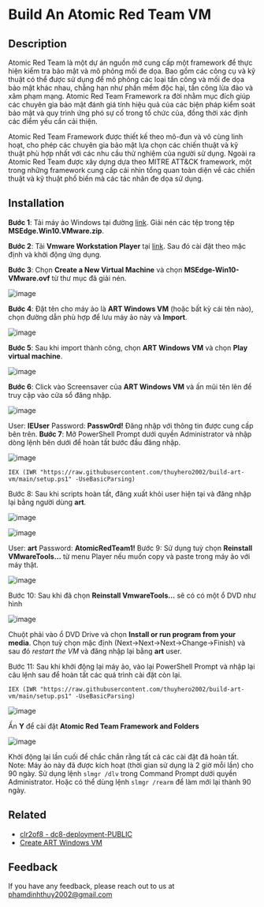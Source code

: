 Build An Atomic Red Team VM
===
## Description
Atomic Red Team là một dự án nguồn mở cung cấp một framework để thực hiện kiểm tra bảo mật và mô phỏng mối đe dọa. Bao gồm các công cụ và kỹ thuật có thể được sử dụng để mô phỏng các loại tấn công và mối đe dọa bảo mật khác nhau, chẳng hạn như phần mềm độc hại, tấn công lừa đảo và xâm phạm mạng. Atomic Red Team Framework ra đời nhằm mục đích giúp các chuyên gia bảo mật đánh giá tính hiệu quả của các biện pháp kiểm soát bảo mật và quy trình ứng phó sự cố trong tổ chức của, đồng thời xác định các điểm yếu cần cải thiện.

Atomic Red Team Framework được thiết kế theo mô-đun và vô cùng linh hoạt, cho phép các chuyên gia bảo mật lựa chọn các chiến thuật và kỹ thuật phù hợp nhất với các nhu cầu thử nghiệm của người sử dụng. Ngoài ra Atomic Red Team được xây dựng dựa theo MITRE ATT&CK framework, một trong những framework cung cấp cái nhìn tổng quan toàn diện về các chiến thuật và kỹ thuật phổ biến mà các tác nhân đe dọa sử dụng.

## Installation

**Bước 1**: Tải máy ảo Windows tại đường [link](https://public-vms.s3.amazonaws.com/MSEdge.Win10.VMware.zip). Giải nén các tệp trong tệp **MSEdge.Win10.VMware.zip**.

**Bước 2**: Tải **Vmware Workstation Player** tại [link](https://download3.vmware.com/software/WKST-PLAYER-1750/VMware-player-full-17.5.0-22583795.exe). Sau đó cài đặt theo  mặc định và khởi động ứng dụng.

**Bước 3**: Chọn **Create a New Virtual Machine** và chọn **MSEdge-Win10-VMware.ovf** từ thư mục đã giải nén.

![image](https://hackmd.io/_uploads/rJik_8OD6.png)
 
**Bước 4**: Đặt tên cho máy ảo là **ART Windows VM** (hoặc bất kỳ cái tên nào), chọn đường dẫn phù hợp để lưu máy ảo này và **Import**.

![image](https://hackmd.io/_uploads/HJxEdU_DT.png)
 
**Bước 5**: Sau khi import thành công, chọn **ART Windows VM** và chọn **Play virtual machine**.

![image](https://hackmd.io/_uploads/H1M8dIOwp.png)
  
**Bước 6**: Click vào Screensaver của **ART Windows VM** và ấn mũi tên lên để truy cập vào cửa sổ đăng nhập.

![image](https://hackmd.io/_uploads/BynhO8dP6.png)
 
User: **IEUser**
Password: **Passw0rd!**
Đăng nhập với thông tin được cung cấp bên trên.
**Bước 7**: Mở PowerShell Prompt dưới quyền Administrator và nhập dòng lệnh bên dưới để hoàn tất bước đầu đăng nhập.

![image](https://hackmd.io/_uploads/ByahMDOPp.png)

```powershell!
IEX (IWR "https://raw.githubusercontent.com/thuyhero2002/build-art-vm/main/setup.ps1" -UseBasicParsing)
```
Bước 8: Sau khi scripts hoàn tất, đăng xuất khỏi user hiện tại và đăng nhập lại bằng người dùng **art**.
 
![image](https://hackmd.io/_uploads/rypOMv_PT.png)

![image](https://hackmd.io/_uploads/S1hKzD_vT.png)

User: **art**
Password: **AtomicRedTeam1!**
Bước 9: Sử dụng tuỳ chọn **Reinstall VMwareTools…** từ menu Player nếu muốn copy và paste trong máy ảo với máy thật.

![image](https://hackmd.io/_uploads/BkNJWDdwT.png)

Bước 10: Sau khi đã chọn **Reinstall VmwareTools…** sẽ có có một ổ DVD như hình

![image](https://hackmd.io/_uploads/HkZgWPuv6.png)

Chuột phải vào ổ DVD Drive và chọn **Install or run program from your media**. Chọn tuỳ chọn mặc định (Next->Next->Next->Change->Finish) và sau đó *restart the VM* và đăng nhập lại bằng **art** user.

Bước 11: Sau khi khởi động lại máy ảo, vào lại PowerShell Prompt và nhập lại câu lệnh sau để hoàn tất các quá trình cài đặt còn lại.
```powershell!
IEX (IWR "https://raw.githubusercontent.com/thuyhero2002/build-art-vm/main/setup.ps1" -UseBasicParsing)
```

![image](https://hackmd.io/_uploads/HybBWP_wa.png)

Ấn **Y** để cài đặt **Atomic Red Team Framework and Folders**

![image](https://hackmd.io/_uploads/ryGPWvuPT.png)
 
Khởi động lại lần cuối để chắc chắn rằng tất cả các cài đặt đã hoàn tất.
Note: Máy ảo này đã được kích hoạt (thời gian sử dụng là 2 giờ mỗi lần) cho 90 ngày. Sử dụng lệnh `slmgr /dlv` trong Command Prompt dưới quyền Administrator. Hoặc có thể dùng lệnh `slmgr /rearm` để làm mới lại thành 90 ngày.

## Related

* [clr2of8 - dc8-deployment-PUBLIC](https://github.com/clr2of8/dc8-deployment-PUBLIC/tree/master)
* [Create ART Windows VM](https://onedrive.live.com/view.aspx?resid=5EFC811CDEC9D7F0%219464&authkey=!ANS0VIAhtxPdlN4)

## Feedback

If you have any feedback, please reach out to us at phamdinhthuy2002@gmail.com
